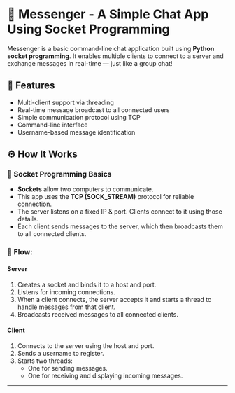 # 📨 Messenger - A Simple Chat App Using Socket Programming

Messenger is a basic command-line chat application built using **Python socket programming**. It enables multiple clients to connect to a server and exchange messages in real-time — just like a group chat!

## 🚀 Features

- Multi-client support via threading
- Real-time message broadcast to all connected users
- Simple communication protocol using TCP
- Command-line interface
- Username-based message identification

## ⚙️ How It Works

### 🔌 Socket Programming Basics

- **Sockets** allow two computers to communicate.
- This app uses the **TCP (SOCK_STREAM)** protocol for reliable connection.
- The server listens on a fixed IP & port. Clients connect to it using those details.
- Each client sends messages to the server, which then broadcasts them to all connected clients.

### 🧠 Flow:

#### Server
1. Creates a socket and binds it to a host and port.
2. Listens for incoming connections.
3. When a client connects, the server accepts it and starts a thread to handle messages from that client.
4. Broadcasts received messages to all connected clients.

#### Client
1. Connects to the server using the host and port.
2. Sends a username to register.
3. Starts two threads:
   - One for sending messages.
   - One for receiving and displaying incoming messages.

---
